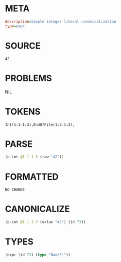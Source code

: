 # META
~~~ini
description=Simple integer literal canonicalization
type=expr
~~~
# SOURCE
~~~roc
42
~~~
# PROBLEMS
NIL
# TOKENS
~~~zig
Int(1:1-1:3),EndOfFile(1:3-1:3),
~~~
# PARSE
~~~clojure
(e-int @1-1-1-3 (raw "42"))
~~~
# FORMATTED
~~~roc
NO CHANGE
~~~
# CANONICALIZE
~~~clojure
(e-int @1-1-1-3 (value "42") (id 73))
~~~
# TYPES
~~~clojure
(expr (id 73) (type "Num(*)"))
~~~
